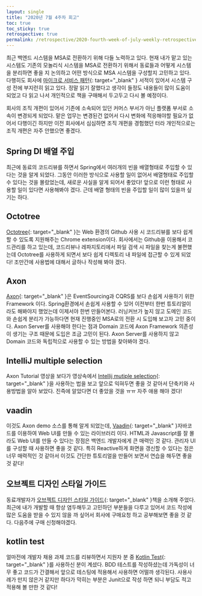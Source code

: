 ```yaml
---
layout: single
title: "2020년 7월 4주차 회고"
toc: true
toc_sticky: true
retrospective: true
permalink: /retrospective/2020-fourth-week-of-july-weekly-retrospective/
---
```


최근 백엔드 시스템을 MSA로 전환하기 위해 다들 노력하고 있다. 현재 내가 맡고 있는 시스템도 기존의 모놀리식 시스템을 MSA로 전환하기 위해서 동료들과 어떻게 시스템을 분리하면 좋을 지 논의하고 어떤 방식으로 MSA 시스템을 구성할지 고민하고 있다. 다행히도 회사에 [마이크로 서비스 패턴](http://www.yes24.com/Product/Goods/86542732){: target="\_blank" } 서적이 있어서 시스템 구성 전에 부지런히 읽고 있다. 정말 읽기 잘했다고 생각이 들정도 내용들이 많이 도움이 되었고 다 읽고 나서 개인적으로 책을 구매해서 두고두고 다시 볼 예정이다.

회사의 조직 개편이 있어서 기존에 소속되어 있던 커머스 부서가 아닌 플랫폼 부서로 소속이 변경되게 되었다. 맡은 업무는 변경된건 없어서 다시 변화에 적응해야할 필요가 없어서 다행이긴 하지만 이전 회사에서 심심하면 조직 개편을 경험했던 터라 개인적으로는 조직 개편은 자주 안했으면 좋겠다.

## Spring DI 배열 주입

최근에 동료의 코드리뷰를 하면서 Spring에서 여러개의 빈을 배열형태로 주입할 수 있다는 것을 알게 되었다. 그동안 이러한 방식으로 사용할 일이 없어서 배열형태로 주입할 수 있다는 것을 몰랐었는데, 새로운 사실을 알게 되어서 좋았다! 앞으로 이런 형태로 사용할 일이 있다면 사용해봐야 겠다. 근데 배열 형태의 빈을 주입할 일이 많이 있을까 싶기는 하다.

## Octotree

[Octotree](https://chrome.google.com/webstore/detail/octotree/bkhaagjahfmjljalopjnoealnfndnagc){: target="\_blank" }는 Web 환경의 Github 사용 시 코드리뷰를 보다 쉽게 할 수 있도록 지원해주는 Chrome extension이다. 회사에서는 Github을 이용해서 코드관리를 하고 있는데, 코드리뷰나 레파지토리에서 파일 검색 시 파일을 찾는게 불편했는데 Octotree를 사용하게 되면서 보다 쉽게 디렉토리 내 파일에 접근할 수 있게 되었다! 조만간에 사용법에 대해서 글하나 작성해 봐야 겠다.

## Axon

[Axon](https://axoniq.io/){: target="\_blank" }은 EventSourcing과 CQRS를 보다 손쉽게 사용하기 위한 Framework 이다. Spring환경에서 손쉽게 사용할 수 있어 이전부터 한번 튜토리얼이라도 해봐야지 했었는데 이제서야 한번 만들어본다. 러닝커브가 높지 않고 도메인 코드와 손쉽게 분리가 가능하다면 현재 진행중인 MSA로의 전환 시 도입해 보고자 고민 중이다. Axon Server를 사용해야 한다는 점과 Domain 코드에 Axon Framework 의존성이 생기는 구조 때문에 도입은 조금 고민이 된다. Axon Server를 사용하지 않고 Domain 코드와 독립적으로 사용할 수 있는 방법을 찾아봐야 겠다.

## IntelliJ multiple selection

Axon Tutorial 영상을 보다가 영상속에서 [Intellij mutiple selection](https://www.jetbrains.com/help/rider/Multicursor.html#add-delete-clone-caret){: target="\_blank" }을 사용하는 법을 보고 앞으로 익혀두면 좋을 것 같아서 단축키와 사용방법을 알아 보았다. 진즉에 알았다면 더 좋았을 것을 ㅠㅠ 자주 애용 해야 겠다!

## vaadin

이것도 Axon demo 소스를 통해 알게 되었는데, [Vaadin](https://vaadin.com/){: target="\_blank" }자바코드를 이용하여 Web UI를 만들 수 있는 라이브러리 이다. HTML과 Javascript를 잘 몰라도 Web UI를 만들 수 있다는 장점은 백엔드 개발자에게 큰 매력인 것 같다. 관리자 UI를 구성할 때 사용하면 좋을 것 같다. 특히 Reactive하게 화면을 갱신할 수 있다는 점은 너무 매력적인 것 같아서 이것도 간단한 튜토리얼을 만들어 보면서 연습을 해두면 좋을 것 같다!

## 오브젝트 디자인 스타일 가이드

동료개발자가 [오브젝트 디자인 스타일 가이드](https://wikibook.co.kr/odsg/){: target="\_blank" }책을 소개해 주었다. 최근에 내가 개발할 때 항상 염두해두고 고민하던 부분들을 다루고 있어서 코드 작성에 많은 도움을 받을 수 있지 않을 까 싶어서 회사에 구매요청 하고 공부해보면 좋을 것 같다. 다음주에 구매 신청해야겠다.

## kotlin test

얼마전에 개발자 채용 과제 코드를 리뷰하면서 지원자 분 중 [Kotlin Test](https://www.kotlinresources.com/library/kotlintest/){: target="\_blank" }를 사용하신 분이 계셨다. BDD 테스트를 작성하셨는데 가독성이 너무 좋고 코드가 간결해서 앞으로 테스팅에 적용해서 사용하면 어떨까 생각된다. 사용사례가 만지 않은거 같지만 하다가 막히는 부분은 Junit으로 작성 하면 되니 부담도 적고 적용해 볼 만한 것 같다!
